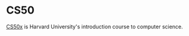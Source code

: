# CS50

[CS50x](https://online-learning.harvard.edu/course/cs50-introduction-computer-science) is Harvard University's introduction course to computer science.
